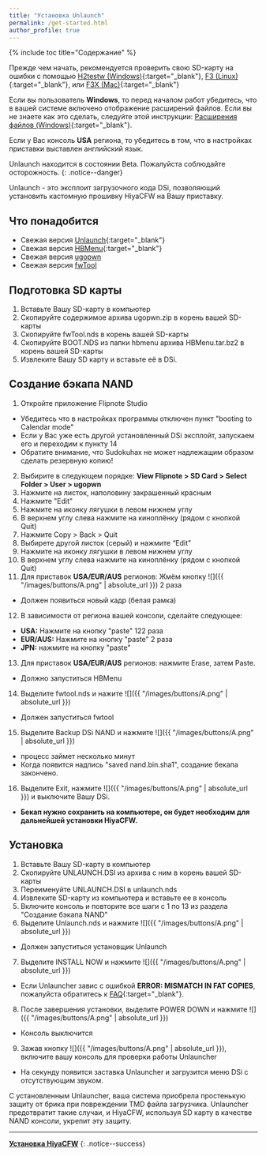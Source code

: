 ```yaml
---
title: "Установка Unlaunch"
permalink: /get-started.html
author_profile: true
---
```


{% include toc title="Содержание" %}


Прежде чем начать, рекомендуется проверить свою SD-карту на ошибки с помощью 
[H2testw (Windows)](https://3ds.customfw.xyz/h2testw-windows){:target="_blank"}, [F3 (Linux)](https://3ds.customfw.xyz/f3-linux){:target="_blank"}, или [F3X (Mac)](https://3ds.customfw.xyz/f3x-mac){:target="_blank"}<br>

Если вы пользователь **Windows**, то перед началом работ убедитесь, что в вашей системе включено отображение расширений файлов. Если вы не знаете как это сделать, следуйте этой инструкции: [Расширения файлов (Windows)](https://3ds.customfw.xyz/file-extensions-windows){:target="_blank"}.


Если у Вас консоль **USA** региона, то убедитесь в том, что в настройках приставки выставлен английский язык.


Unlaunch находится в состоянии Beta. Пожалуйста соблюдайте осторожность.
{: .notice--danger}



Unlaunch - это эксплоит загрузочного кода DSi, позволяющий установить кастомную прошивку HiyaCFW на Вашу приставку.

## Что понадобится
- Свежая версия [Unlaunch](https://problemkaputt.de/unlaunch.zip){:target="_blank"}
- Свежая версия [HBMenu](https://github.com/devkitPro/nds-hb-menu/releases/){:target="_blank"}
- Свежая версия [ugopwn](files/ugopwn.zip)
- Свежая версия [fwTool](files/fwTool.nds) 


## Подготовка SD карты
1. Вставьте Вашу SD-карту в компьютер
2. Скопируйте содержимое архива ugopwn.zip в корень вашей SD-карты
3. Скопируйте fwTool.nds в корень вашей SD-карты
4. Скопируйте BOOT.NDS из папки hbmenu архива HBMenu.tar.bz2 в корень вашей SD-карты
5. Извлеките Вашу SD карту и вставьте её в DSi.


## Создание бэкапа NAND
1. Откройте приложение Flipnote Studio
- Убедитесь что в настройках программы отключен пункт "booting to Calendar mode"
- Если у Вас уже есть другой установленный DSi эксплойт, запускаем его и переходим к пункту 14
- Обратите внимание, что Sudokuhax не может надлежащим образом сделать резервную копию!
2. Выбирите в следующем порядке: **View Flipnote > SD Card > Select Folder > User > ugopwn**
3. Нажмите на листок, наполовину закрашенный красным
4. Нажмите "Edit"
5. Нажмите на иконку лягушки в левом нижнем углу
6. В верхнем углу слева нажмите на киноплёнку (рядом с кнопкой Quit)
7. Нажмите Copy > Back > Quit
8. Выбирете другой листок (серый) и нажмите “Edit”
9. Нажмите на иконку лягушки в левом нижнем углу
10. В верхнем углу слева нажмите на киноплёнку (рядом с кнопкой Quit)
11. Для приставок **USA/EUR/AUS** регионов: Жмём кнопку ![]({{ "/images/buttons/A.png" | absolute_url }}) 2 раза
- Должен появиться новый кадр (белая рамка)
12. В зависимости от региона вашей консоли, сделайте следующее:
- **USA:** Нажмите на кнопку "paste" 122 раза
- **EUR/AUS:** Нажмите на кнопку "paste" 2 раза
- **JPN:** нажмите на кнопку "paste"
13. Для приставок **USA/EUR/AUS** регионов: нажмите Erase, затем Paste.
- Должно запуститься HBMenu
14. Выделите fwtool.nds и нажите ![]({{ "/images/buttons/A.png" | absolute_url }})  
- Должен запуститься fwtool
15. Выделите Backup DSi NAND и нажмите ![]({{ "/images/buttons/A.png" | absolute_url }})  
- процесс займет несколько минут
- Когда появится надпись "saved nand.bin.sha1", создание бекапа закончено.
16. Выделите  Exit, нажмите ![]({{ "/images/buttons/A.png" | absolute_url }}) и выключите Вашу DSi.
- **Бекап нужно сохранить на компьютере, он будет необходим для дальнейшей установки HiyaCFW.**

## Установка
1. Вставьте Вашу SD-карту в компьютер
2. Скопируйте UNLAUNCH.DSI из архива с ним в корень вашей SD-карты
3. Переименуйте UNLAUNCH.DSI в unlaunch.nds
4. Извлеките SD-карту из компьютера и вставьте ее в консоль
5. Включите консоль и повторите все шаги с 1 по 13 из раздела "Создание бэкапа NAND"
6. Выделите Unlaunch.nds и нажмите ![]({{ "/images/buttons/A.png" | absolute_url }})  
- Должен запуститься установщик Unlaunch
7. Выделите INSTALL NOW и нажмите ![]({{ "/images/buttons/A.png" | absolute_url }})  
- Если Unlauncher завис с ошибкой **ERROR: MISMATCH IN FAT COPIES**, пожалуйста обратитесь к [FAQ](faq){:target="_blank"}.
8. После завершения установки, выделите POWER DOWN и нажмите ![]({{ "/images/buttons/A.png" | absolute_url }})  
- Консоль выключится
9. Зажав кнопку ![]({{ "/images/buttons/A.png" | absolute_url }}), включите вашу консоль для проверки работы Unlauncher
- На секунду появится заставка Unlauncher и загрузится меню DSi с отсутствующим звуком.

С установленным Unlauncher, ваша система приобрела простенькую защиту от брика при повреждении TMD файла загрузчика. Unlauncher предотвратит такие случаи, и HiyaCFW, используя SD карту в качестве NAND консоли, укрепит эту защиту.

___

[**Установка HiyaCFW**](installing-hiyaCFW)
{: .notice--success}
